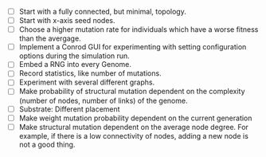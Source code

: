 - [ ] Start with a fully connected, but minimal, topology.
- [ ] Start with x-axis seed nodes.
- [ ] Choose a higher mutation rate for individuals which have a worse fitness than
      the avergage.
- [ ] Implement a Conrod GUI for experimenting with setting configuration options
      during the simulation run. 
- [ ] Embed a RNG into every Genome.
- [ ] Record statistics, like number of mutations.
- [ ] Experiment with several different graphs.
- [ ] Make probability of structural mutation dependent on the complexity
      (number of nodes, number of links) of the genome.
- [ ] Substrate: Different placement
- [ ] Make weight mutation probability dependent on the current generation
- [ ] Make structural mutation dependent on the average node degree.
      For example, if there is a low connectivity of nodes, adding a new node is
      not a good thing.
